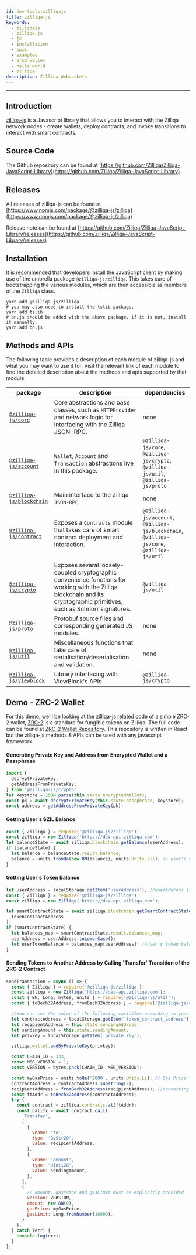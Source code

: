 ```yaml
---
id: dev-tools-zilliqajs
title: zilliqa-js
keywords:
  - zilliqajs
  - zilliqa-js
  - js
  - installation
  - apis
  - examples
  - zrc2 wallet
  - hello world
  - zilliqa
description: Zilliqa Websockets
---
```


---

## Introduction

[zilliqa-js](https://github.com/Zilliqa/Zilliqa-JavaScript-Library) is a Javascript library that allows you to interact with the Zilliqa network nodes - create wallets, deploy contracts, and invoke transitions to interact with smart contracts.

## Source Code

The Github repository can be found at [https://github.com/Zilliqa/Zilliqa-JavaScript-Library](https://github.com/Zilliqa/Zilliqa-JavaScript-Library)

## Releases

All releases of zilliqa-js can be found at [https://www.npmjs.com/package/@zilliqa-js/zilliqa](https://www.npmjs.com/package/@zilliqa-js/zilliqa)

Release note can be found at [https://github.com/Zilliqa/Zilliqa-JavaScript-Library/releases](https://github.com/Zilliqa/Zilliqa-JavaScript-Library/releases)

## Installation

It is recommended that developers install the JavaScript client by making use
of the umbrella package `@zilliqa-js/zilliqa`. This takes care of bootstrapping the various modules, which are then accessible as members of the
`Zilliqa` class.

```shell
yarn add @zilliqa-js/zilliqa
# you may also need to install the tslib package.
yarn add tslib
# bn.js should be added with the above package. if it is not, install it manually.
yarn add bn.js
```

## Methods and APIs

The following table provides a description of each module of zilliqa-js and what you may want to use it for. Visit the relevant link of each module to find the detailed description about the methods and apis supported by that module.

| package                                                                                                                   | description                                                                                                                                                               | dependencies                                                                            |
| ------------------------------------------------------------------------------------------------------------------------- | ------------------------------------------------------------------------------------------------------------------------------------------------------------------------- | --------------------------------------------------------------------------------------- |
| [`@zilliqa-js/core`](https://github.com/Zilliqa/Zilliqa-JavaScript-Library/tree/dev/packages/zilliqa-js-core)             | Core abstractions and base classes, such as `HTTPProvider` and network logic for interfacing with the Zilliqa JSON-RPC.                                                   | none                                                                                    |
| [`@zilliqa-js/account`](https://github.com/Zilliqa/Zilliqa-JavaScript-Library/tree/dev/packages/zilliqa-js-account)       | `Wallet`, `Account` and `Transaction` abstractions live in this package.                                                                                                  | `@zilliqa-js/core`, `@zilliqa-js/crypto`, `@zilliqa-js/util`, `@zilliqa-js/proto`       |
| [`@zilliqa-js/blockchain`](https://github.com/Zilliqa/Zilliqa-JavaScript-Library/tree/dev/packages/zilliqa-js-blockchain) | Main interface to the Zilliqa `JSON-RPC`.                                                                                                                                 | none                                                                                    |
| [`@zilliqa-js/contract`](https://github.com/Zilliqa/Zilliqa-JavaScript-Library/tree/dev/packages/zilliqa-js-contract)     | Exposes a `Contracts` module that takes care of smart contract deployment and interaction.                                                                                | `@zilliqa-js/account`, `@zilliqa-js/blockchain`, `@zilliqa-js/core`, `@zilliqa-js/util` |
| [`@zilliqa-js/crypto`](https://github.com/Zilliqa/Zilliqa-JavaScript-Library/tree/dev/packages/zilliqa-js-crypto)         | Exposes several loosely-coupled cryptographic convenience functions for working with the Zilliqa blockchain and its cryptographic primitives, such as Schnorr signatures. | `@zilliqa-js/util`                                                                      |
| [`@zilliqa-js/proto`](https://github.com/Zilliqa/Zilliqa-JavaScript-Library/tree/dev/packages/zilliqa-js-proto)           | Protobuf source files and corresponding generated JS modules.                                                                                                             | none                                                                                    |
| [`@zilliqa-js/util`](https://github.com/Zilliqa/Zilliqa-JavaScript-Library/tree/dev/packages/zilliqa-js-util)             | Miscellaneous functions that take care of serialisation/deserialisation and validation.                                                                                   | none                                                                                    |
| [`@zilliqa-js/viewblock`](https://github.com/Ashlar/zilliqa-js-viewblock)                                                 | Library interfacing with ViewBlock's APIs                                                                                                                                 | `@zilliqa-js/crypto`                                                                    |

## Demo - ZRC-2 Wallet

For this demo, we'll be looking at the zilliqa-js related code of a simple ZRC-2 wallet, [ZRC-2](https://github.com/Zilliqa/ZRC/blob/master/zrcs/zrc-2.md) is a standard for fungible tokens on Zilliqa.
The full code can be found at [ZRC-2 Wallet Repository](https://github.com/arnavvohra/dev-portal-examples/tree/master/zrc-2-wallet). This repository is written in React but the zilliqa-js methods & APIs can be used with any javascript framework.

#### Generating Private Key and Address from Encrypted Wallet and a Passphrase

```javascript
import {
  decryptPrivateKey,
  getAddressFromPrivateKey,
} from '@zilliqa-js/crypto';
let keystore = JSON.parse(this.state.encryptedWallet);
const pk = await decryptPrivateKey(this.state.passphrase, keystore);
const address = getAddressFromPrivateKey(pk);
```

#### Getting User's $ZIL Balance

```javascript
const { Zilliqa } = require('@zilliqa-js/zilliqa');
const zilliqa = new Zilliqa('https://dev-api.zilliqa.com');
let balanceState = await zilliqa.blockchain.getBalance(userAddress);
if (balanceState) {
  let balance = balanceState.result.balance;
  balance = units.fromQa(new BN(balance), units.Units.Zil); // user's $zil balance
}
```

#### Getting User's Token Balance

```javascript
let userAddress = localStorage.getItem('userAddress'); //userAddress is retrieved from localStorage in this example
const { Zilliqa } = require('@zilliqa-js/zilliqa');
const zilliqa = new Zilliqa('https://dev-api.zilliqa.com');

let smartContractState = await zilliqa.blockchain.getSmartContractState(
  tokenContractAddress
);
if (smartContractState) {
  let balances_map = smartContractState.result.balances_map;
  userAddress = userAddress.toLowerCase();
  let userTokenBalance = balances_map[userAddress]; //user's token balance
}
```

#### Sending Tokens to Another Address by Calling 'Transfer' Transition of the ZRC-2 Contract

```javascript
sendTransaction = async () => {
  const { Zilliqa } = require('@zilliqa-js/zilliqa');
  const zilliqa = new Zilliqa('https://dev-api.zilliqa.com');
  const { BN, Long, bytes, units } = require('@zilliqa-js/util');
  const { toBech32Address, fromBech32Address } = require('@zilliqa-js/crypto');

  //You can set the value of the following variables according to your liking
  let contractAddress = localStorage.getItem('token_contract_address');
  let recipientAddress = this.state.sendingAddress;
  let sendingAmount = this.state.sendingAmount;
  let privkey = localStorage.getItem('private_key');

  zilliqa.wallet.addByPrivateKey(privkey);

  const CHAIN_ID = 333;
  const MSG_VERSION = 1;
  const VERSION = bytes.pack(CHAIN_ID, MSG_VERSION);

  const myGasPrice = units.toQa('2000', units.Units.Li); // Gas Price that will be used by all transactions
  contractAddress = contractAddress.substring(2);
  recipientAddress = fromBech32Address(recipientAddress); //converting to ByStr20 format
  const ftAddr = toBech32Address(contractAddress);
  try {
    const contract = zilliqa.contracts.at(ftAddr);
    const callTx = await contract.call(
      'Transfer',
      [
        {
          vname: 'to',
          type: 'ByStr20',
          value: recipientAddress,
        },
        {
          vname: 'amount',
          type: 'Uint128',
          value: sendingAmount,
        },
      ],
      {
        // amount, gasPrice and gasLimit must be explicitly provided
        version: VERSION,
        amount: new BN(0),
        gasPrice: myGasPrice,
        gasLimit: Long.fromNumber(10000),
      }
    );
  } catch (err) {
    console.log(err);
  }
};
```
